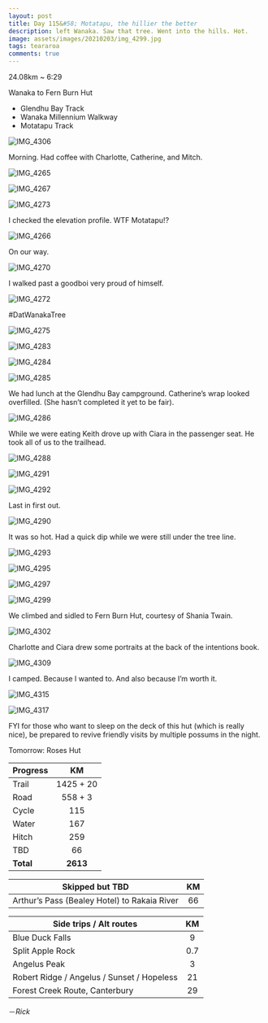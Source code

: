```yaml
---
layout: post
title: Day 115&#58; Motatapu, the hillier the better
description: left Wanaka. Saw that tree. Went into the hills. Hot. 
image: assets/images/20210203/img_4299.jpg
tags: teararoa
comments: true
---
```


24.08km ~ 6:29

Wanaka to Fern Burn Hut

- Glendhu Bay Track
- Wanaka Millennium Walkway
- Motatapu Track

![IMG_4306](/assets/images/20210203/img_4306.jpg)

Morning. Had coffee with Charlotte, Catherine, and Mitch. 

![IMG_4265](/assets/images/20210203/img_4265.jpg)

![IMG_4267](/assets/images/20210203/img_4267.jpg)

![IMG_4273](/assets/images/20210203/img_4273.jpg)

I checked the elevation profile. WTF Motatapu!?

![IMG_4266](/assets/images/20210203/img_4266.jpg)

On our way. 

![IMG_4270](/assets/images/20210203/img_4270.jpg)

I walked past a goodboi very proud of himself. 

![IMG_4272](/assets/images/20210203/img_4272.jpg)

\#DatWanakaTree

![IMG_4275](/assets/images/20210203/img_4275.jpg)

![IMG_4283](/assets/images/20210203/img_4283.jpg)

![IMG_4284](/assets/images/20210203/img_4284.jpg)

![IMG_4285](/assets/images/20210203/img_4285.jpg)

We had lunch at the Glendhu Bay campground. Catherine’s wrap looked overfilled. (She hasn’t completed it yet to be fair). 

![IMG_4286](/assets/images/20210203/img_4286.jpg)

While we were eating Keith drove up with Ciara in the passenger seat. He took all of us to the trailhead. 

![IMG_4288](/assets/images/20210203/img_4288.jpg)

![IMG_4291](/assets/images/20210203/img_4291.jpg)

![IMG_4292](/assets/images/20210203/img_4292.jpg)

Last in first out. 

![IMG_4290](/assets/images/20210203/img_4290.jpg)

It was so hot. Had a quick dip while we were still under the tree line. 

![IMG_4293](/assets/images/20210203/img_4293.jpg)

![IMG_4295](/assets/images/20210203/img_4295.jpg)

![IMG_4297](/assets/images/20210203/img_4297.jpg)

![IMG_4299](/assets/images/20210203/img_4299.jpg)

We climbed and sidled to Fern Burn Hut, courtesy of Shania Twain. 

![IMG_4302](/assets/images/20210203/img_4302.jpg)

Charlotte and Ciara drew some portraits at the back of the intentions book. 

![IMG_4309](/assets/images/20210203/img_4309.jpg)

I camped. Because I wanted to. And also because I’m worth it. 

![IMG_4315](/assets/images/20210203/img_4315.jpg)

![IMG_4317](/assets/images/20210203/img_4317.jpg)

FYI for those who want to sleep on the deck of this hut (which is really nice), be prepared to revive friendly visits by multiple possums in the night. 

Tomorrow: Roses Hut

| Progress | KM |
| ---- |:----:|
| Trail | 1425 + 20 |
| Road | 558 + 3 |
| Cycle | 115 |
| Water | 167 |
| Hitch | 259 |
| TBD | 66 |
| **Total** | **2613** |

| Skipped but TBD | KM |
| ---- |:----:|
| Arthur’s Pass (Bealey Hotel) to Rakaia River | 66 |

| Side trips / Alt routes | KM |
| ---- |:----:|
| Blue Duck Falls | 9 |
| Split Apple Rock | 0.7 |
| Angelus Peak | 3 |
| Robert Ridge / Angelus / Sunset / Hopeless | 21 |
| Forest Creek Route, Canterbury | 29 |

－_Rick_